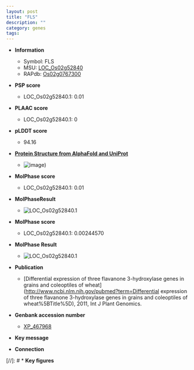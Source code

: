 ```yaml
---
layout: post
title: "FLS"
description: ""
category: genes
tags: 
---
```


* **Information**  
    + Symbol: FLS  
    + MSU: [LOC_Os02g52840](http://rice.plantbiology.msu.edu/cgi-bin/ORF_infopage.cgi?orf=LOC_Os02g52840)  
    + RAPdb: [Os02g0767300](http://rapdb.dna.affrc.go.jp/viewer/gbrowse_details/irgsp1?name=Os02g0767300)  

* **PSP score**  
    + LOC_Os02g52840.1: 0.01 

* **PLAAC score**  
    + LOC_Os02g52840.1: 0 

* **pLDDT score**
    + 94.16

* **[Protein Structure from AlphaFold and UniProt](https://www.uniprot.org/uniprotkb/Q6Z306/entry#structure)**
    + ![image](https://ricepsp.github.io/images/Q6/AF-Q6Z306-F1.png))

* **MolPhase score**
    + LOC_Os02g52840.1: 0.01

* **MolPhaseResult**
    + ![LOC_Os02g52840.1](https://ricepsp.github.io/pictures/LOC_Os02g/LOC_Os02g52840.1.png)

* **MolPhase score**
    + LOC_Os02g52840.1: 0.00244570

* **MolPhase Result**
    + ![LOC_Os02g52840.1](https://304243504.github.io/Pictures/LOC_Os02g/LOC_Os02g52840.1.png)

* **Publication**  
    + [Differential expression of three flavanone 3-hydroxylase genes in grains and coleoptiles of wheat](http://www.ncbi.nlm.nih.gov/pubmed?term=Differential expression of three flavanone 3-hydroxylase genes in grains and coleoptiles of wheat%5BTitle%5D), 2011, Int J Plant Genomics.

* **Genbank accession number**  
    + [XP_467968](http://www.ncbi.nlm.nih.gov/nuccore/XP_467968)

* **Key message**  

* **Connection**  

[//]: # * **Key figures**  


